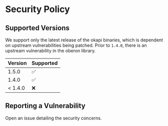 # Security Policy

## Supported Versions

We support only the latest release of the okapi binaries, which is dependent on upstream vulnerabilities being patched. Prior to `1.4.0`, there is an upstream vulnerability in the oberon library.

| Version | Supported          |
| ------- | ------------------ |
| 1.5.0   | :white_check_mark: |
| 1.4.0   | :white_check_mark: |
| < 1.4.0 | :x:                |

## Reporting a Vulnerability

Open an issue detailing the security concerns.
